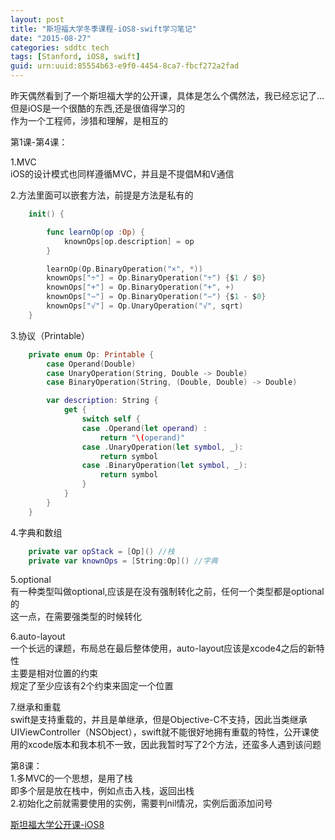```yaml
---
layout: post
title: "斯坦福大学冬季课程-iOS8-swift学习笔记"
date: "2015-08-27"
categories: sddtc tech
tags: [Stanford, iOS8, swift]
guid: urn:uuid:85554b63-e9f0-4454-8ca7-fbcf272a2fad
---
```



昨天偶然看到了一个斯坦福大学的公开课，具体是怎么个偶然法，我已经忘记了...但是iOS是一个很酷的东西,还是很值得学习的  
作为一个工程师，涉猎和理解，是相互的  


第1课-第4课：  

1.MVC  
iOS的设计模式也同样遵循MVC，并且是不提倡M和V通信  

2.方法里面可以嵌套方法，前提是方法是私有的  

```swift
    init() {

        func learnOp(op :Op) {
            knownOps[op.description] = op
        }

        learnOp(Op.BinaryOperation("×", *))
        knownOps["÷"] = Op.BinaryOperation("÷") {$1 / $0}
        knownOps["+"] = Op.BinaryOperation("+", +)
        knownOps["−"] = Op.BinaryOperation("−") {$1 - $0}
        knownOps["√"] = Op.UnaryOperation("√", sqrt)
    }
```

3.协议（Printable）  

```swift
    private enum Op: Printable {
        case Operand(Double)
        case UnaryOperation(String, Double -> Double)
        case BinaryOperation(String, (Double, Double) -> Double)

        var description: String {
            get {
                switch self {
                case .Operand(let operand) :
                    return "\(operand)"
                case .UnaryOperation(let symbol, _):
                    return symbol
                case .BinaryOperation(let symbol, _):
                    return symbol
                }
            }
        }
    }
```

4.字典和数组  

```swift
    private var opStack = [Op]() //栈
    private var knownOps = [String:Op]() //字典
```

5.optional  
有一种类型叫做optional,应该是在没有强制转化之前，任何一个类型都是optional的  
这一点，在需要强类型的时候转化  

6.auto-layout  
一个长远的课题，布局总在最后整体使用，auto-layout应该是xcode4之后的新特性  
主要是相对位置的约束  
规定了至少应该有2个约束来固定一个位置  

7.继承和重载  
swift是支持重载的，并且是单继承，但是Objective-C不支持，因此当类继承UIViewController（NSObject），swift就不能很好地拥有重载的特性，公开课使用的xcode版本和我本机不一致，因此我暂时写了2个方法，还蛮多人遇到该问题

第8课：  
1.多MVC的一个思想，是用了栈  
即多个层是放在栈中，例如点击入栈，返回出栈  
2.初始化之前就需要使用的实例，需要判nil情况，实例后面添加问号



[斯坦福大学公开课-iOS8](http://www.swiftv.cn/course/i7ahl5gn)
